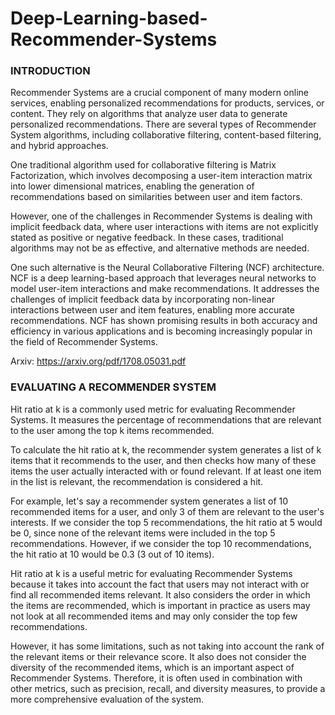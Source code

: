 # Deep-Learning-based-Recommender-Systems

### INTRODUCTION

Recommender Systems are a crucial component of many modern online services, enabling personalized recommendations for products, services, or content. They rely on algorithms that analyze user data to generate personalized recommendations. There are several types of Recommender System algorithms, including collaborative filtering, content-based filtering, and hybrid approaches.

One traditional algorithm used for collaborative filtering is Matrix Factorization, which involves decomposing a user-item interaction matrix into lower dimensional matrices, enabling the generation of recommendations based on similarities between user and item factors.

However, one of the challenges in Recommender Systems is dealing with implicit feedback data, where user interactions with items are not explicitly stated as positive or negative feedback. In these cases, traditional algorithms may not be as effective, and alternative methods are needed.

One such alternative is the Neural Collaborative Filtering (NCF) architecture. NCF is a deep learning-based approach that leverages neural networks to model user-item interactions and make recommendations. It addresses the challenges of implicit feedback data by incorporating non-linear interactions between user and item features, enabling more accurate recommendations. NCF has shown promising results in both accuracy and efficiency in various applications and is becoming increasingly popular in the field of Recommender Systems.

Arxiv: https://arxiv.org/pdf/1708.05031.pdf

### EVALUATING A RECOMMENDER SYSTEM

Hit ratio at k is a commonly used metric for evaluating Recommender Systems. It measures the percentage of recommendations that are relevant to the user among the top k items recommended.

To calculate the hit ratio at k, the recommender system generates a list of k items that it recommends to the user, and then checks how many of these items the user actually interacted with or found relevant. If at least one item in the list is relevant, the recommendation is considered a hit.

For example, let's say a recommender system generates a list of 10 recommended items for a user, and only 3 of them are relevant to the user's interests. If we consider the top 5 recommendations, the hit ratio at 5 would be 0, since none of the relevant items were included in the top 5 recommendations. However, if we consider the top 10 recommendations, the hit ratio at 10 would be 0.3 (3 out of 10 items).

Hit ratio at k is a useful metric for evaluating Recommender Systems because it takes into account the fact that users may not interact with or find all recommended items relevant. It also considers the order in which the items are recommended, which is important in practice as users may not look at all recommended items and may only consider the top few recommendations.

However, it has some limitations, such as not taking into account the rank of the relevant items or their relevance score. It also does not consider the diversity of the recommended items, which is an important aspect of Recommender Systems. Therefore, it is often used in combination with other metrics, such as precision, recall, and diversity measures, to provide a more comprehensive evaluation of the system.
